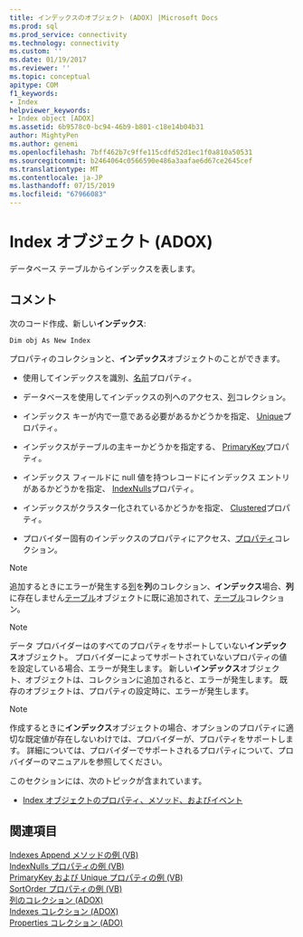 ```yaml
---
title: インデックスのオブジェクト (ADOX) |Microsoft Docs
ms.prod: sql
ms.prod_service: connectivity
ms.technology: connectivity
ms.custom: ''
ms.date: 01/19/2017
ms.reviewer: ''
ms.topic: conceptual
apitype: COM
f1_keywords:
- Index
helpviewer_keywords:
- Index object [ADOX]
ms.assetid: 6b9578c0-bc94-46b9-b801-c18e14b04b31
author: MightyPen
ms.author: genemi
ms.openlocfilehash: 7bff462b7c9ffe115cdfd52d1ec1f0a810a50531
ms.sourcegitcommit: b2464064c0566590e486a3aafae6d67ce2645cef
ms.translationtype: MT
ms.contentlocale: ja-JP
ms.lasthandoff: 07/15/2019
ms.locfileid: "67966083"
---
```

# <a name="index-object-adox"></a>Index オブジェクト (ADOX)
データベース テーブルからインデックスを表します。  
  
## <a name="remarks"></a>コメント  
 次のコード作成、新しい**インデックス**:  
  
```  
Dim obj As New Index  
```  
  
 プロパティのコレクションと、**インデックス**オブジェクトのことができます。  
  
-   使用してインデックスを識別、[名前](../../../ado/reference/adox-api/name-property-adox.md)プロパティ。  
  
-   データベースを使用してインデックスの列へのアクセス、[列](../../../ado/reference/adox-api/columns-collection-adox.md)コレクション。  
  
-   インデックス キーが内で一意である必要があるかどうかを指定、 [Unique](../../../ado/reference/adox-api/unique-property-adox.md)プロパティ。  
  
-   インデックスがテーブルの主キーかどうかを指定する、 [PrimaryKey](../../../ado/reference/adox-api/primarykey-property-adox.md)プロパティ。  
  
-   インデックス フィールドに null 値を持つレコードにインデックス エントリがあるかどうかを指定、 [IndexNulls](../../../ado/reference/adox-api/indexnulls-property-adox.md)プロパティ。  
  
-   インデックスがクラスター化されているかどうかを指定、 [Clustered](../../../ado/reference/adox-api/clustered-property-adox.md)プロパティ。  
  
-   プロバイダー固有のインデックスのプロパティにアクセス、[プロパティ](../../../ado/reference/ado-api/properties-collection-ado.md)コレクション。  
  
> [!NOTE]
>  追加するときにエラーが発生する[列](../../../ado/reference/adox-api/column-object-adox.md)を**列**のコレクション、**インデックス**場合、**列**に存在しません[テーブル](../../../ado/reference/adox-api/table-object-adox.md)オブジェクトに既に追加されて、[テーブル](../../../ado/reference/adox-api/tables-collection-adox.md)コレクション。  
  
> [!NOTE]
>  データ プロバイダーはのすべてのプロパティをサポートしていない**インデックス**オブジェクト。 プロバイダーによってサポートされていないプロパティの値を設定している場合、エラーが発生します。 新しい**インデックス**オブジェクト、オブジェクトは、コレクションに追加されると、エラーが発生します。 既存のオブジェクトは、プロパティの設定時に、エラーが発生します。  
  
> [!NOTE]
>  作成するときに**インデックス**オブジェクトの場合、オプションのプロパティに適切な既定値が存在しないわけでは、プロバイダーが、プロパティをサポートします。 詳細については、プロバイダーでサポートされるプロパティについて、プロバイダーのマニュアルを参照してください。  
  
 このセクションには、次のトピックが含まれています。  
  
-   [Index オブジェクトのプロパティ、メソッド、およびイベント](../../../ado/reference/adox-api/index-object-properties-methods-and-events.md)  
  
## <a name="see-also"></a>関連項目  
 [Indexes Append メソッドの例 (VB)](../../../ado/reference/adox-api/indexes-append-method-example-vb.md)   
 [IndexNulls プロパティの例 (VB)](../../../ado/reference/adox-api/indexnulls-property-example-vb.md)   
 [PrimaryKey および Unique プロパティの例 (VB)](../../../ado/reference/adox-api/primarykey-and-unique-properties-example-vb.md)   
 [SortOrder プロパティの例 (VB)](../../../ado/reference/adox-api/sortorder-property-example-vb.md)   
 [列のコレクション (ADOX)](../../../ado/reference/adox-api/columns-collection-adox.md)   
 [Indexes コレクション (ADOX)](../../../ado/reference/adox-api/indexes-collection-adox.md)   
 [Properties コレクション (ADO)](../../../ado/reference/ado-api/properties-collection-ado.md)
